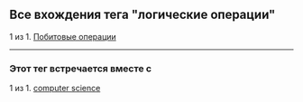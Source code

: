 ## Все вхождения тега "логические операции"

1 из 1. [Побитовые операции](./2021-01-09_computer_science_bitwise.md)

---

### Этот тег встречается вместе с

1 из 1. [computer science](./meta_computer_science.md)

